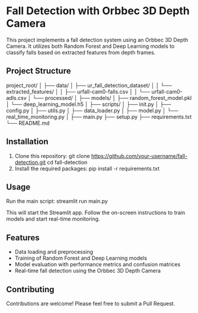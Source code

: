 # Fall Detection with Orbbec 3D Depth Camera

This project implements a fall detection system using an Orbbec 3D Depth Camera. It utilizes both Random Forest and Deep Learning models to classify falls based on extracted features from depth frames.

## Project Structure

project_root/
│
├── data/
│   ├── ur_fall_detection_dataset/
│   │   └── extracted_features/
│   │       ├── urfall-cam0-falls.csv
│   │       └── urfall-cam0-adls.csv
│   └── processed/
│
├── models/
│   ├── random_forest_model.pkl
│   └── deep_learning_model.h5
│
├── scripts/
│   ├── init.py
│   ├── config.py
│   ├── utils.py
│   ├── data_loader.py
│   ├── model.py
│   └── real_time_monitoring.py
│
├── main.py
├── setup.py
├── requirements.txt
└── README.md

## Installation

1. Clone this repository:
git clone https://github.com/your-username/fall-detection.git
cd fall-detection
2. Install the required packages:
pip install -r requirements.txt


## Usage

Run the main script:
streamlit run main.py

This will start the Streamlit app. Follow the on-screen instructions to train models and start real-time monitoring.

## Features

- Data loading and preprocessing
- Training of Random Forest and Deep Learning models
- Model evaluation with performance metrics and confusion matrices
- Real-time fall detection using the Orbbec 3D Depth Camera

## Contributing

Contributions are welcome! Please feel free to submit a Pull Request.
